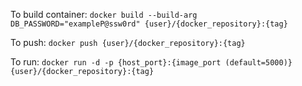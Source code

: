 To build container:
    `docker build --build-arg DB_PASSWORD="exampleP@ssw0rd" {user}/{docker_repository}:{tag}`

To push:
    `docker push {user}/{docker_repository}:{tag}`

To run:
    `docker run -d -p {host_port}:{image_port (default=5000)} {user}/{docker_repository}:{tag}`
